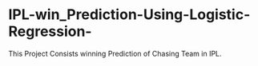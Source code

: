 # IPL-win_Prediction-Using-Logistic-Regression-
This Project Consists winning Prediction of Chasing Team in IPL.
